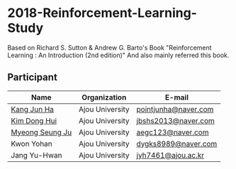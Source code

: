 # 2018-Reinforcement-Learning-Study

Based on Richard S. Sutton & Andrew G. Barto's Book "Reinforcement Learning : An Introduction (2nd edition)"
And also mainly referred this book.

## Participant

Name | Organization | E-mail
------ | ---------------- | ----------------
[Kang Jun Ha](https://github.com/kangjunha) | Ajou University | pointjunha@naver.com
[Kim Dong Hui](https://github.com/rookie0806) | Ajou University | jbshs2013@naver.com
[Myeong Seung Ju](https://github.com/4lvita) | Ajou University | aegc123@naver.com
Kwon Yohan | Ajou University | dygks8989@naver.com
Jang Yu-Hwan | Ajou University | jyh7461@ajou.ac.kr

